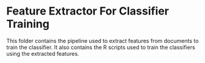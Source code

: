 # Feature Extractor For Classifier Training

This folder contains the pipeline used to extract features from documents to train the classifier. It also contains the R scripts used to train the classifiers using the extracted features.
